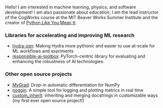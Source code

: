 Hello! I am interested in machine learning, physics, and software development! I am also passionate about education; I am the lead instructor of the CogWorks course at the MIT Beaver Works Summer Institute and the creator of [Python Like You Mean It](https://www.pythonlikeyoumeanit.com/). 

### Libraries for accelerating and improving ML research

- [hydra-zen](https://github.com/mit-ll-responsible-ai/hydra-zen): Making Hydra more pythonic and easier to use at-scale for ML workflows and expriments
- [responsible-ai-toolbox](https://github.com/mit-ll-responsible-ai/responsible-ai-toolbox): PyTorch-centric library for evaluating and enhancing the robustness of AI technologies.

### Other open source projects

- [MyGrad](https://github.com/rsokl/MyGrad): Drop-in automatic differentiation for NumPy
- [noggin](https://github.com/rsokl/noggin): A simple tool for logging and plotting metrics in real time
- [custom_inherit](https://github.com/rsokl/custom_inherit): inheriting and merging docstrings in customizable ways (my first ever open source project!)
